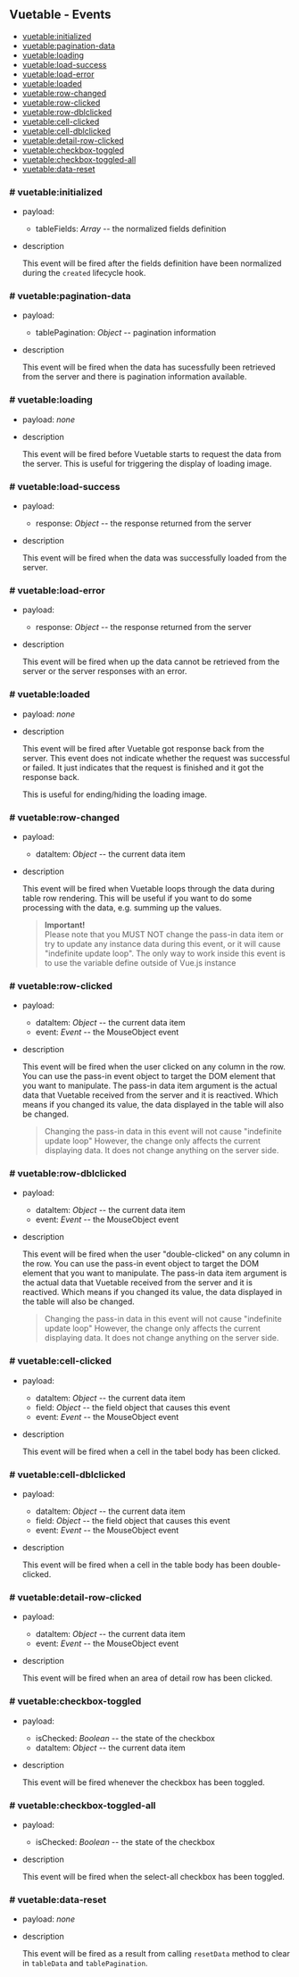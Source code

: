 ## Vuetable - Events

- [vuetable:initialized](#-vuetable:initialized)
- [vuetable:pagination-data](#-vuetable:pagination-data)
- [vuetable:loading](#-vuetable:loading)
- [vuetable:load-success](#-vuetable:load-success)
- [vuetable:load-error](#-vuetable:load-error)
- [vuetable:loaded](#-vuetable:loaded)
- [vuetable:row-changed](#-vuetable:row-changed)
- [vuetable:row-clicked](#-vuetable:row-clicked)
- [vuetable:row-dblclicked](#-vuetable:row-dblclicked)
- [vuetable:cell-clicked](#-vuetable:cell-clicked)
- [vuetable:cell-dblclicked](#-vuetable:cell-dblclicked)
- [vuetable:detail-row-clicked](#-vuetable:detail-row-clicked)
- [vuetable:checkbox-toggled](#-vuetable:checkbox-toggled)
- [vuetable:checkbox-toggled-all](#-vuetable:checkbox-toggled-all)
- [vuetable:data-reset](#-vuetable:data-reset)

### # vuetable:initialized
- payload:
  - tableFields: _Array_ -- the normalized fields definition
- description

  This event will be fired after the fields definition have been normalized during the `created` lifecycle hook.

### # vuetable:pagination-data
- payload:
  - tablePagination: _Object_ -- pagination information
- description

  This event will be fired when the data has sucessfully been retrieved from the server and there is pagination information available.

### # vuetable:loading
- payload: _none_
- description

  This event will be fired before Vuetable starts to request the data from the server. This is useful for triggering the display of loading image.

### # vuetable:load-success
- payload:
  - response: _Object_ -- the response returned from the server
- description

  This event will be fired when the data was successfully loaded from the server.

### # vuetable:load-error
- payload:
  - response: _Object_ -- the response returned from the server
- description

  This event will be fired when up the data cannot be retrieved from the server or the server responses with an error.

### # vuetable:loaded
- payload: _none_
- description

  This event will be fired after Vuetable got response back from the server. This event does not indicate whether the request was successful or failed. It just indicates that the request is finished and it got the response back.

  This is useful for ending/hiding the loading image.

### # vuetable:row-changed
- payload:
  - dataItem: _Object_ -- the current data item
- description

  This event will be fired when Vuetable loops through the data during table row rendering. This will be useful if you want to do some processing with the data, e.g. summing up the values.

  > __Important!__  
  >  Please note that you MUST NOT change the pass-in data item or try to update any instance data during this event, or it will cause "indefinite update loop". The only way to work inside this event is to use the variable define outside of Vue.js instance


### # vuetable:row-clicked
- payload:
  - dataItem: _Object_ -- the current data item
  - event: _Event_ -- the MouseObject event
- description

  This event will be fired when the user clicked on any column in the row. You can use the pass-in event object to target the DOM element that you want to manipulate. The pass-in data item argument is the actual data that Vuetable received from the server and it is reactived. Which means if you changed its value, the data displayed in the table will also be changed.

  > Changing the pass-in data in this event will not cause "indefinite update loop" However, the change only affects the current displaying data. It does not change anything on the server side.

### # vuetable:row-dblclicked
- payload:
  - dataItem: _Object_ -- the current data item
  - event: _Event_ -- the MouseObject event
- description

  This event will be fired when the user "double-clicked" on any column in the row. You can use the pass-in event object to target the DOM element that you want to manipulate. The pass-in data item argument is the actual data that Vuetable received from the server and it is reactived. Which means if you changed its value, the data displayed in the table will also be changed.

  > Changing the pass-in data in this event will not cause "indefinite update loop" However, the change only affects the current displaying data. It does not change anything on the server side.

### # vuetable:cell-clicked
- payload:
  - dataItem: _Object_ -- the current data item
  - field: _Object_ -- the field object that causes this event
  - event: _Event_ -- the MouseObject event
- description

  This event will be fired when a cell in the tabel body has been clicked.



### # vuetable:cell-dblclicked
- payload:
  - dataItem: _Object_ -- the current data item
  - field: _Object_ -- the field object that causes this event
  - event: _Event_ -- the MouseObject event
- description

  This event will be fired when a cell in the table body has been double-clicked.

### # vuetable:detail-row-clicked
- payload:
  - dataItem: _Object_ -- the current data item
  - event: _Event_ -- the MouseObject event
- description

  This event will be fired when an area of detail row has been clicked.

### # vuetable:checkbox-toggled
- payload:
  - isChecked: _Boolean_ -- the state of the checkbox
  - dataItem: _Object_ -- the current data item
- description

  This event will be fired whenever the checkbox has been toggled.

### # vuetable:checkbox-toggled-all
- payload:
  - isChecked: _Boolean_ -- the state of the checkbox
- description

  This event will be fired when the select-all checkbox has been toggled.

### # vuetable:data-reset
- payload: _none_
- description

  This event will be fired as a result from calling `resetData` method to clear in `tableData` and `tablePagination`. 